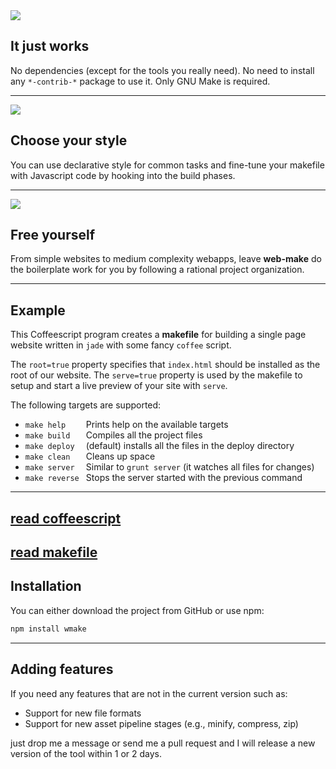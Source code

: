 
<img src="img/512Px-161.png" />

## It just works

No dependencies (except for the tools you really need).
No need to install any `*-contrib-*` package to use it. 
Only GNU Make is required.

---
<img src="img/512Px-204.png" />

## Choose your style

You can use declarative style for common tasks and fine-tune your makefile with Javascript code by hooking into the build phases. 

---

<img src="img/512Px-478.png" />

## Free yourself

From simple websites to medium complexity webapps, leave **web-make** do the boilerplate work for you by following a rational project organization. 

---

## Example

This Coffeescript program creates a **makefile** for building a single page website written in `jade` with some fancy `coffee` script.

The `root=true` property specifies that `index.html` should be installed as the root of our website. The `serve=true` property is used by the makefile to setup and start a live preview of your site with `serve`.

The following targets are supported:

* `make help    ` Prints help on the available targets
* `make build   ` Compiles all the project files
* `make deploy  ` (default) installs all the files in the deploy directory 
* `make clean   ` Cleans up space 
* `make server  ` Similar to `grunt server` (it watches all files for changes)
* `make reverse ` Stops the server started with the previous command

---
[read coffeescript](examples/simple/simple.cs)
---
[read makefile](examples/simple/makefile)
---

## Installation

You can either download the project from GitHub or use npm:

```bash
npm install wmake
```

---

## Adding features

If you need any features that are not in the current version such as:

* Support for new file formats
* Support for new asset pipeline stages (e.g., minify, compress, zip)

just drop me a message or send me a pull request and I will release a new version of the tool within 1 or 2 days.


